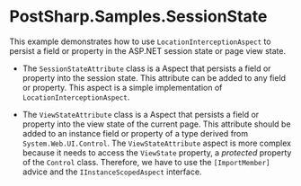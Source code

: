 # PostSharp.Samples.SessionState

This example demonstrates how to use `LocationInterceptionAspect` to persist a field or property in the ASP.NET session state or page view state.

* The `SessionStateAttribute` class is a Aspect that persists a field or property into the session state. This attribute can be
added to any field or property. This aspect is a simple implementation of `LocationInterceptionAspect`.

* The `ViewStateAttribute` class is a Aspect that persists a field or property into the view state of the current page. This attribute should 
be added to an instance field or property of a type derived from `System.Web.UI.Control`. The `ViewStateAttribute` aspect is more complex because
it needs to access the `ViewState` property, a *protected* property of the `Control` class. Therefore, we have to use the `[ImportMember]` advice
and the `IInstanceScopedAspect` interface. 

